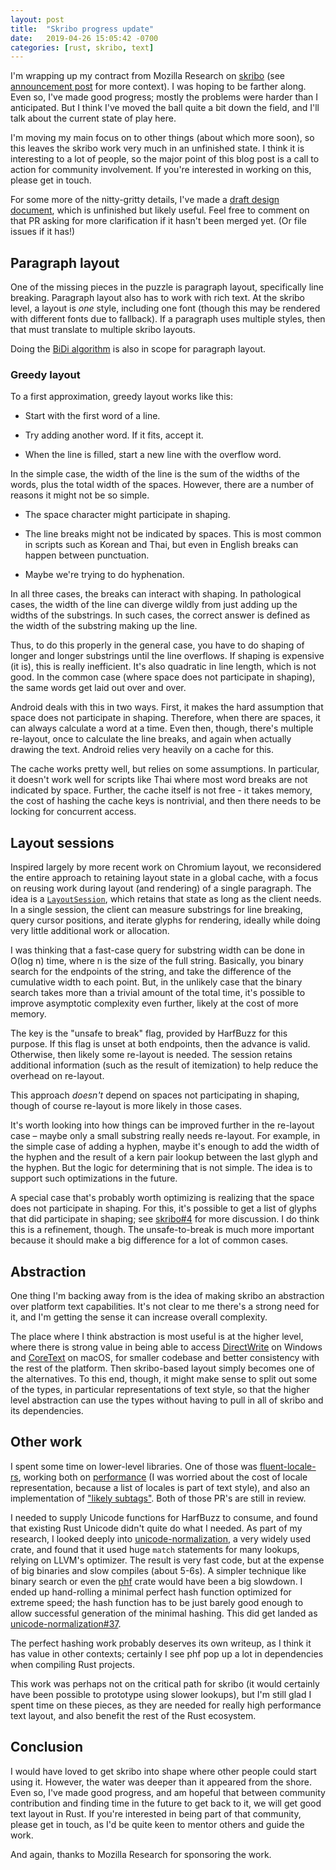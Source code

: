 ```yaml
---
layout: post
title:  "Skribo progress update"
date:   2019-04-26 15:05:42 -0700
categories: [rust, skribo, text]
---
```

I'm wrapping up my contract from Mozilla Research on [skribo] (see [announcement post] for more context). I was hoping to be farther along. Even so, I've made good progress; mostly the problems were harder than I anticipated. But I think I've moved the ball quite a bit down the field, and I'll talk about the current state of play here.

I'm moving my main focus on to other things (about which more soon), so this leaves the skribo work very much in an unfinished state. I think it is interesting to a lot of people, so the major point of this blog post is a call to action for community involvement. If you're interested in working on this, please get in touch.

For some more of the nitty-gritty details, I've made a [draft design document], which is unfinished but likely useful. Feel free to comment on that PR asking for more clarification if it hasn't been merged yet. (Or file issues if it has!)

## Paragraph layout

One of the missing pieces in the puzzle is paragraph layout, specifically line breaking. Paragraph layout also has to work with rich text. At the skribo level, a layout is *one* style, including one font (though this may be rendered with different fonts due to fallback). If a paragraph uses multiple styles, then that must translate to multiple skribo layouts.

Doing the [BiDi algorithm] is also in scope for paragraph layout.

### Greedy layout

To a first approximation, greedy layout works like this:

* Start with the first word of a line.

* Try adding another word. If it fits, accept it.

* When the line is filled, start a new line with the overflow word.

In the simple case, the width of the line is the sum of the widths of the words, plus the total width of the spaces. However, there are a number of reasons it might not be so simple.

* The space character might participate in shaping.

* The line breaks might not be indicated by spaces. This is most common in scripts such as Korean and Thai, but even in English breaks can happen between punctuation.

* Maybe we're trying to do hyphenation.

In all three cases, the breaks can interact with shaping. In pathological cases, the width of the line can diverge wildly from just adding up the widths of the substrings. In such cases, the correct answer is defined as the width of the substring making up the line.

Thus, to do this properly in the general case, you have to do shaping of longer and longer substrings until the line overflows. If shaping is expensive (it is), this is really inefficient. It's also quadratic in line length, which is not good. In the common case (where space does not participate in shaping), the same words get laid out over and over.

Android deals with this in two ways. First, it makes the hard assumption that space does not participate in shaping. Therefore, when there are spaces, it can always calculate a word at a time. Even then, though, there's multiple re-layout, once to calculate the line breaks, and again when actually drawing the text. Android relies very heavily on a cache for this.

The cache works pretty well, but relies on some assumptions. In particular, it doesn't work well for scripts like Thai where most word breaks are not indicated by space. Further, the cache itself is not free - it takes memory, the cost of hashing the cache keys is nontrivial, and then there needs to be locking for concurrent access.

## Layout sessions

Inspired largely by more recent work on Chromium layout, we reconsidered the entire approach to retaining layout state in a global cache, with a focus on reusing work during layout (and rendering) of a single paragraph. The idea is a [`LayoutSession`], which retains that state as long as the client needs. In a single session, the client can measure substrings for line breaking, query cursor positions, and iterate glyphs for rendering, ideally while doing very little additional work or allocation.

I was thinking that a fast-case query for substring width can be done in O(log n) time, where n is the size of the full string. Basically, you binary search for the endpoints of the string, and take the difference of the cumulative width to each point. But, in the unlikely case that the binary search takes more than a trivial amount of the total time, it's possible to improve asymptotic complexity even further, likely at the cost of more memory.

The key is the "unsafe to break" flag, provided by HarfBuzz for this purpose. If this flag is unset at both endpoints, then the advance is valid. Otherwise, then likely some re-layout is needed. The session retains additional information (such as the result of itemization) to help reduce the overhead on re-layout.

This approach *doesn't* depend on spaces not participating in shaping, though of course re-layout is more likely in those cases.

It's worth looking into how things can be improved further in the re-layout case – maybe only a small substring really needs re-layout. For example, in the simple case of adding a hyphen, maybe it's enough to add the width of the hyphen and the result of a kern pair lookup between the last glyph and the hyphen. But the logic for determining that is not simple. The idea is to support such optimizations in the future.

A special case that's probably worth optimizing is realizing that the space does not participate in shaping. For this, it's possible to get a list of glyphs that did participate in shaping; see [skribo#4] for more discussion. I do think this is a refinement, though. The unsafe-to-break is much more important because it should make a big difference for a lot of common cases.

## Abstraction

One thing I'm backing away from is the idea of making skribo an abstraction over platform text capabilities. It's not clear to me there's a strong need for it, and I'm getting the sense it can increase overall complexity.

The place where I think abstraction is most useful is at the higher level, where there is strong value in being able to access [DirectWrite] on Windows and [CoreText] on macOS, for smaller codebase and better consistency with the rest of the platform. Then skribo-based layout simply becomes one of the alternatives. To this end, though, it might make sense to split out some of the types, in particular representations of text style, so that the higher level abstraction can use the types without having to pull in all of skribo and its dependencies.

## Other work

I spent some time on lower-level libraries. One of those was [fluent-locale-rs], working both on [performance](https://github.com/projectfluent/fluent-locale-rs/pull/8) (I was worried about the cost of locale representation, because a list of locales is part of text style), and also an implementation of ["likely subtags"](https://github.com/projectfluent/fluent-locale-rs/pull/11). Both of those PR's are still in review.

I needed to supply Unicode functions for HarfBuzz to consume, and found that existing Rust Unicode didn't quite do what I needed. As part of my research, I looked deeply into [unicode-normalization], a very widely used crate, and found that it used huge `match` statements for many lookups, relying on LLVM's optimizer. The result is very fast code, but at the expense of big binaries and slow compiles (about 5-6s). A simpler technique like binary search or even the [phf] crate would have been a big slowdown. I ended up hand-rolling a minimal perfect hash function optimized for extreme speed; the hash function has to be just barely good enough to allow successful generation of the minimal hashing. This did get landed as [unicode-normalization#37].

The perfect hashing work probably deserves its own writeup, as I think it has value in other contexts; certainly I see phf pop up a lot in dependencies when compiling Rust projects.

This work was perhaps not on the critical path for skribo (it would certainly have been possible to prototype using slower lookups), but I'm still glad I spent time on these pieces, as they are needed for really high performance text layout, and also benefit the rest of the Rust ecosystem.

## Conclusion

I would have loved to get skribo into shape where other people could start using it. However, the water was deeper than it appeared from the shore. Even so, I've made good progress, and am hopeful that between community contribution and finding time in the future to get back to it, we will get good text layout in Rust. If you're interested in being part of that community, please get in touch, as I'd be quite keen to mentor others and guide the work.

And again, thanks to Mozilla Research for sponsoring the work.

[skribo]: https://github.com/linebender/skribo
[skribo#4]: https://github.com/linebender/skribo/issues/4
[BiDi algorithm]: https://www.w3.org/International/articles/inline-bidi-markup/uba-basics
[unicode-normalization]: https://github.com/unicode-rs/unicode-normalization
[unicode-normalization#37]: https://github.com/unicode-rs/unicode-normalization/pull/37
[phf]: https://crates.io/crates/phf
[minimal perfect hashing]: http://stevehanov.ca/blog/?id=119
[fluent-locale-rs]: https://github.com/projectfluent/fluent-locale-rs
[draft design document]: https://github.com/linebender/skribo/pull/13
[DirectWrite]: https://docs.microsoft.com/en-us/windows/desktop/directwrite/direct-write-portal
[CoreText]: https://developer.apple.com/documentation/coretext
[`LayoutSession`]: https://github.com/linebender/skribo/pull/11
[announcement post]: /rust/skribo/text/2019/02/27/text-layout-kickoff.html
